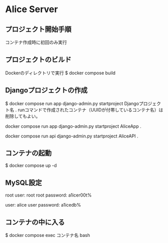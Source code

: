 # Alice Server
 
## プロジェクト開始手順
コンテナ作成時に初回のみ実行

## プロジェクトのビルド
Dockerのディレクトリで実行
$ docker compose build 


## Djangoプロジェクトの作成
$ docker compose run app django-admin.py startproject Djangoプロジェクト名 .
runコマンドで作成されたコンテナ（UUIDが付帯しているコンテナ名）は削除してもよい。

docker compose run app django-admin.py startproject AliceApp .

docker compose run api django-admin.py startproject AliceAPI .


## コンテナの起動
$ docker compose up -d


## MySQL設定
root user: root
root password: a1icer00t%

user: alice
user password: a1icedb% 



## コンテナの中に入る
$ docker compose exec コンテナ名 bash